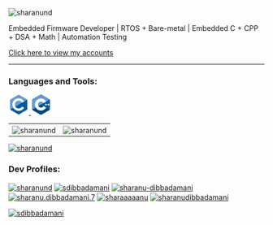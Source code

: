 <p align="left"> <img src="https://komarev.com/ghpvc/?username=sharanund&label=Profile%20views&color=0e75b6&style=flat" alt="sharanund" /> </p>
Embedded Firmware Developer | RTOS + Bare-metal | Embedded C + CPP + DSA + Math | Automation Testing

[Click here to view my accounts](https://linktr.ee/sharanu.dibbadamani)
<hr>









<h3 align="left">Languages and Tools:</h3>
<p align="left"> <a href="https://www.cprogramming.com/" target="_blank" rel="noreferrer"> <img src="https://raw.githubusercontent.com/devicons/devicon/master/icons/c/c-original.svg" alt="c" width="40" height="40"/> </a> <a href="https://www.w3schools.com/cpp/" target="_blank" rel="noreferrer"> <img src="https://raw.githubusercontent.com/devicons/devicon/master/icons/cplusplus/cplusplus-original.svg" alt="cplusplus" width="40" height="40"/> </a> </p>

<table>
  <tr>
    <td>
      <img align="center" src="https://github-readme-stats.vercel.app/api?username=sharanund&show_icons=true&locale=en&card_width=300" alt="sharanund" style="width: 300px;" />
    </td>
    <td>
      <img align="center" src="https://github-readme-stats.vercel.app/api/top-langs?username=sharanund&show_icons=true&locale=en&layout=compact&card_width=300" alt="sharanund" style="width: 290px;" />
    </td>
  </tr>
</table>

<p align="left"> <a href="https://github.com/ryo-ma/github-profile-trophy"><img src="https://github-profile-trophy.vercel.app/?username=sharanund" alt="sharanund" /></a> </p>

<h3 align="left">Dev Profiles:</h3>
<p align="left">
<a href="https://dev.to/sharanund" target="blank"><img align="center" src="https://raw.githubusercontent.com/rahuldkjain/github-profile-readme-generator/master/src/images/icons/Social/devto.svg" alt="sharanund" height="30" width="40" /></a>
<a href="https://twitter.com/sdibbadamani" target="blank"><img align="center" src="https://raw.githubusercontent.com/rahuldkjain/github-profile-readme-generator/master/src/images/icons/Social/twitter.svg" alt="sdibbadamani" height="30" width="40" /></a>
<a href="https://linkedin.com/in/sharanu-dibbadamani" target="blank"><img align="center" src="https://raw.githubusercontent.com/rahuldkjain/github-profile-readme-generator/master/src/images/icons/Social/linked-in-alt.svg" alt="sharanu-dibbadamani" height="30" width="40" /></a>
<a href="https://fb.com/sharanu.dibbadamani.7" target="blank"><img align="center" src="https://raw.githubusercontent.com/rahuldkjain/github-profile-readme-generator/master/src/images/icons/Social/facebook.svg" alt="sharanu.dibbadamani.7" height="30" width="40" /></a>
<a href="https://instagram.com/sharaaaaanu" target="blank"><img align="center" src="https://raw.githubusercontent.com/rahuldkjain/github-profile-readme-generator/master/src/images/icons/Social/instagram.svg" alt="sharaaaaanu" height="30" width="40" /></a>
<a href="https://www.youtube.com/c/sharanudibbadamani" target="blank"><img align="center" src="https://raw.githubusercontent.com/rahuldkjain/github-profile-readme-generator/master/src/images/icons/Social/youtube.svg" alt="sharanudibbadamani" height="30" width="40" /></a>
</p>

<p align="left">
  <a href="https://twitter.com/sdibbadamani" target="blank">
    <img src="https://img.shields.io/twitter/follow/sdibbadamani?logo=twitter&style=for-the-badge" alt="sdibbadamani" />
  </a>
</p>


